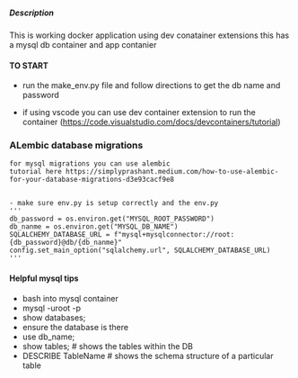 ##### Description 

This is working docker application using dev conatainer extensions
this has a mysql db container and app contanier



#### TO START

- run the make_env.py file and follow directions to get the db name and password

- if using vscode you can use dev container extension to run the container (https://code.visualstudio.com/docs/devcontainers/tutorial)


### ALembic database migrations
    for mysql migrations you can use alembic
    tutorial here https://simplyprashant.medium.com/how-to-use-alembic-for-your-database-migrations-d3e93cacf9e8
   

    - make sure env.py is setup correctly and the env.py
    '''
    db_password = os.environ.get("MYSQL_ROOT_PASSWORD")
    db_nanme = os.environ.get("MYSQL_DB_NAME")
    SQLALCHEMY_DATABASE_URL = f"mysql+mysqlconnector://root:{db_password}@db/{db_nanme}"
    config.set_main_option("sqlalchemy.url", SQLALCHEMY_DATABASE_URL)
    '''



#### Helpful mysql tips
- bash into mysql container
-   mysql -uroot -p 
- show databases;
- ensure the database is there
- use db_name;
- show tables; # shows the tables within the DB
- DESCRIBE TableName # shows the schema structure of a particular table